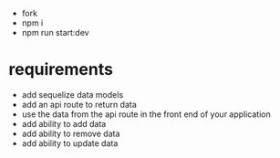 - fork
- npm i
- npm run start:dev

# requirements

- add sequelize data models
- add an api route to return data
- use the data from the api route in the front end of your application
- add ability to add data
- add ability to remove data
- add ability to update data
